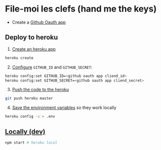 # File-moi les clefs (hand me the keys)

- Create a [Github Oauth app](https://developer.github.com/apps/building-oauth-apps/creating-an-oauth-app/)


## Deploy to heroku

1. [Create an heroku app](https://devcenter.heroku.com/articles/git#creating-a-heroku-remote)

```sh
heroku create
```

2. [Configure](https://devcenter.heroku.com/articles/config-vars) `GITHUB_ID` and `GITHUB_SECRET`:
```sh
heroku config:set GITHUB_ID=<github oauth app cliend_id>
heroku config:set GITHUB_SECRET=<github oauth app cliend_secret>
```

3. [Push the code to the heroku](https://devcenter.heroku.com/articles/git)

```sh
git push heroku master 
```

4. [Save the environment variables](https://devcenter.heroku.com/articles/heroku-local#copy-heroku-config-vars-to-your-local-env-file) so they work locally

```sh
heroku config -s > .env
```

## [Locally (dev)](https://devcenter.heroku.com/articles/heroku-local#run-your-app-locally-using-the-heroku-local-command-line-tool)

```sh
npm start # heroku local
```